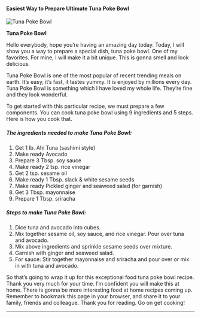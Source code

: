             

#### Easiest Way to Prepare Ultimate Tuna Poke Bowl

![Tuna Poke Bowl](https://img-global.cpcdn.com/recipes/b9bba0ed2014c188/751x532cq70/tuna-poke-bowl-recipe-main-photo.jpg)

**Tuna Poke Bowl**

Hello everybody, hope you’re having an amazing day today. Today, I will show you a way to prepare a special dish, tuna poke bowl. One of my favorites. For mine, I will make it a bit unique. This is gonna smell and look delicious.

Tuna Poke Bowl is one of the most popular of recent trending meals on earth. It’s easy, it’s fast, it tastes yummy. It is enjoyed by millions every day. Tuna Poke Bowl is something which I have loved my whole life. They’re fine and they look wonderful.

To get started with this particular recipe, we must prepare a few components. You can cook tuna poke bowl using 9 ingredients and 5 steps. Here is how you cook that.

##### The ingredients needed to make Tuna Poke Bowl:

1.  Get 1 lb. Ahi Tuna (sashimi style)
2.  Make ready Avocado
3.  Prepare 3 Tbsp. soy sauce
4.  Make ready 2 tsp. rice vinegar
5.  Get 2 tsp. sesame oil
6.  Make ready 1 Tbsp. slack & white sesame seeds
7.  Make ready Pickled ginger and seaweed salad (for garnish)
8.  Get 3 Tbsp. mayonnaise
9.  Prepare 1 Tbsp. sriracha

##### Steps to make Tuna Poke Bowl:

1.  Dice tuna and avocado into cubes.
2.  Mix together sesame oil, soy sauce, and rice vinegar. Pour over tuna and avocado.
3.  Mix above ingredients and sprinkle sesame seeds over mixture.
4.  Garnish with ginger and seaweed salad.
5.  For sauce: Stir together mayonnaise and sriracha and pour over or mix in with tuna and avocado.

So that’s going to wrap it up for this exceptional food tuna poke bowl recipe. Thank you very much for your time. I’m confident you will make this at home. There is gonna be more interesting food at home recipes coming up. Remember to bookmark this page in your browser, and share it to your family, friends and colleague. Thank you for reading. Go on get cooking!

* * *